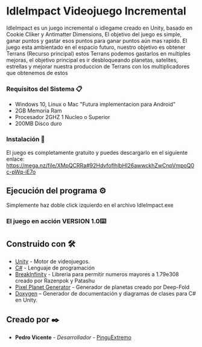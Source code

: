 # IdleImpact Videojuego Incremental

IdleImpact es un juego incremental o idlegame creado en Unity, basado en Cookie Cliker y Antimatter Dimensions, El objetivo del juego es simple, ganar puntos y gastar esos puntos para ganar puntos aún mas rapido. El juego esta ambientado en el espacio futuro, nuestro objetivo es obtener Terrans (Recurso principal) estos Terrans podemos gastarlos en multiples mejoras, el objetivo principal es ir desbloqueando planetas, satelites, estrellas y mejorar nuestra produccion de Terrans con los multiplicadores que obtenemos de estos


### Requisitos del Sistema 📋

* Windows 10, Linux o Mac "Futura implementacion para Android"
* 2GB Memoria Ram
* Procesador 2GHZ 1 Nucleo o Superior
* 200MB Disco duro

### Instalación 🔧

El juego es completamente gratuito y puedes descargarlo en el siguiente enlace: https://mega.nz/file/XMpQCRRa#92HdvfoflhlbHI26awwckhZwCnpVmpoQ0c-pWq-iE7o

## Ejecución del programa ⚙️

Simplemente haz doble click izquierdo en el archivo IdleImpact.exe

### El juego en acción VERSION 1.0⌨️



## Construido con 🛠️

* [Unity](https://unity.com) - Motor de videojuegos.
* [C#](https://www.flaticon.es) - Lenguaje de programación
* [BreakInfinity](https://github.com/Razenpok/BreakInfinity.cs) - Libreria para permitir numeros mayores a 1.79e308 creado por Razenpok y Patashu
* [Pixel Planet Generator](https://deep-fold.itch.io/pixel-planet-generator) - Generador de planetas creado por Deep-Fold
* [Doxygen](https://www.doxygen.nl/index.html) – Generador de documentación y diagramas de clases para C# en Unity.

## Creado por ✒️

* **Pedro Vicente** - *Desarrollador* - [PinguExtremo](https://github.com/PinguExtremo)
